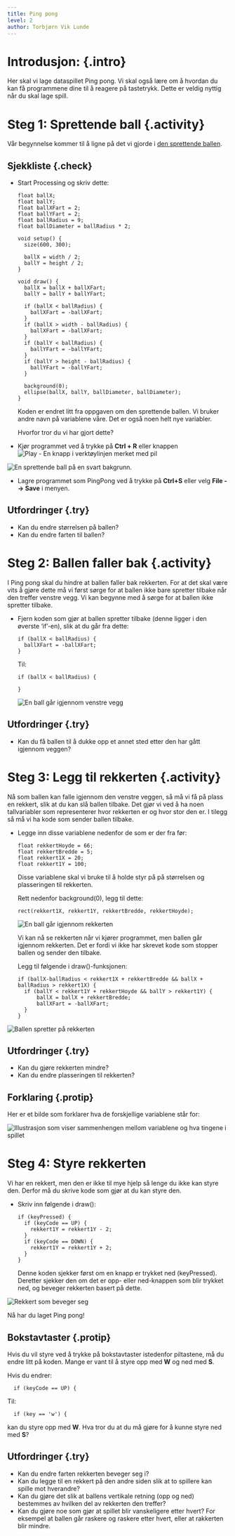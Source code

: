 ```yaml
---
title: Ping pong
level: 2
author: Torbjørn Vik Lunde
---
```


# Introdusjon: {.intro}

Her skal vi lage dataspillet Ping pong. Vi skal også lære om å hvordan du kan få programmene dine til å reagere på tastetrykk. Dette er veldig nyttig når du skal lage spill.

# Steg 1: Sprettende ball {.activity}

Vår begynnelse kommer til å ligne på det vi gjorde i [den sprettende ballen](../sprettende_ball/sprettende_ball.html).

## Sjekkliste {.check}

- Start Processing og skriv dette:

	```processing
	float ballX;
	float ballY;
	float ballXFart = 2;
	float ballYFart = 2;
	float ballRadius = 9;
	float ballDiameter = ballRadius * 2;
	
	void setup() {
	  size(600, 300);
	
	  ballX = width / 2;
	  ballY = height / 2;
	}
	
	void draw() {
	  ballX = ballX + ballXFart;
	  ballY = ballY + ballYFart;
	
	  if (ballX < ballRadius) {
		ballXFart = -ballXFart;
	  }
	  if (ballX > width - ballRadius) {
		ballXFart = -ballXFart;
	  }
	  if (ballY < ballRadius) {
		ballYFart = -ballYFart;
	  }
	  if (ballY > height - ballRadius) {
		ballYFart = -ballYFart;
	  }
	
	  background(0);
	  ellipse(ballX, ballY, ballDiameter, ballDiameter);
	}
	```

    Koden er endret litt fra oppgaven om den sprettende ballen.
    Vi bruker andre navn på variablene våre. Det er også noen helt nye variabler.
	
	Hvorfor tror du vi har gjort dette?

+ Kjør programmet ved å trykke på **Ctrl + R** eller knappen
![](../play.png "Play - En knapp i verktøylinjen merket med pil")

![](sprettendeBall.gif "En sprettende ball på en svart bakgrunn.")

+ Lagre programmet som PingPong ved å trykke på **Ctrl+S** eller
velg **File --> Save** i menyen.

## Utfordringer {.try}

+ Kan du endre størrelsen på ballen?
+ Kan du endre farten til ballen?

# Steg 2: Ballen faller bak {.activity}

I Ping pong skal du hindre at ballen faller bak rekkerten. For at det skal være vits å gjøre dette må vi først sørge for at ballen ikke bare spretter tilbake når den treffer venstre vegg. Vi kan begynne med å sørge for at ballen ikke spretter tilbake.

+ Fjern koden som gjør at ballen spretter tilbake (denne ligger i den øverste ‘if’-en), slik at du går fra dette:

	```processing
	if (ballX < ballRadius) {
	  ballXFart = -ballXFart;
	}
	```
	
	Til:
	
	```processing
	if (ballX < ballRadius) {
	  
	}
	```
	
	![](gjennommaal.gif "En ball går igjennom venstre vegg")
	
## Utfordringer {.try}

+ Kan du få ballen til å dukke opp et annet sted etter den har gått igjennom veggen?
	
# Steg 3: Legg til rekkerten {.activity}

Nå som ballen kan falle igjennom den venstre veggen, så må vi få på plass en rekkert, slik at du kan slå ballen tilbake. Det gjør vi ved å ha noen tallvariabler som representerer hvor rekkerten er og hvor stor den er. I tilegg så må vi ha kode som sender ballen tilbake.

+ Legge inn disse variablene nedenfor de som er der fra før:

	```processing
	float rekkertHoyde = 66;
	float rekkertBredde = 5;
	float rekkert1X = 20;
	float rekkert1Y = 100;
	```
	
	Disse variablene skal vi bruke til å holde styr på
	på størrelsen og plasseringen til rekkerten.
	
	Rett nedenfor background(0), legg til dette:
	
	```processing
	rect(rekkert1X, rekkert1Y, rekkertBredde, rekkertHoyde);
	```
	
	![](ballGjennomRekkert.gif "En ball går igjennom rekkerten")
	
	Vi kan nå se rekkerten når vi kjører programmet, men ballen går
	igjennom rekkerten. Det er fordi vi ikke har skrevet kode som
	stopper ballen og sender den tilbake.
	
	Legg til følgende i draw()-funksjonen:
	
	```processing
	if (ballX-ballRadius < rekkert1X + rekkertBredde && ballX + ballRadius > rekkert1X) {
	  if (ballY < rekkert1Y + rekkertHoyde && ballY > rekkert1Y) {
		  ballX = ballX + rekkertBredde;
		  ballXFart = -ballXFart;
	  }
	}
	```

![](spretterPaRekkert.gif "Ballen spretter på rekkerten")
	
## Utfordringer {.try}

+ Kan du gjøre rekkerten mindre?
+ Kan du endre plasseringen til rekkerten?

## Forklaring {.protip}

Her er et bilde som forklarer hva de forskjellige variablene står for:

![](illustrasjon.png "Illustrasjon som viser sammenhengen mellom variablene og hva tingene i spillet")

# Steg 4: Styre rekkerten

Vi har en rekkert, men den er ikke til mye hjelp så lenge du ikke kan styre den. Derfor må du skrive kode som gjør at du kan styre den.

+ Skriv inn følgende i draw():

	```processing
	if (keyPressed) {
	  if (keyCode == UP) {
	    rekkert1Y = rekkert1Y - 2;
	  }
	  if (keyCode == DOWN) {
	    rekkert1Y = rekkert1Y + 2;
	  }
	}
	```
	
	Denne koden sjekker først om en knapp er trykket ned (keyPressed).
	Deretter sjekker den om det er opp- eller ned-knappen
	som blir trykket ned, og beveger rekkerten basert på dette.

![](bevegeligRekkert.gif "Rekkert som beveger seg")
	
Nå har du laget Ping pong!

## Bokstavtaster {.protip}

Hvis du vil styre ved å trykke på bokstavtaster istedenfor piltastene, må du endre litt på koden. Mange er vant til å styre opp med **W** og ned med **S**.

Hvis du endrer:

```processing
  if (keyCode == UP) {
````

Til:

```processing
  if (key == 'w') {
```

kan du styre opp med **W**. Hva tror du at du må gjøre for å kunne styre ned med **S**?

## Utfordringer {.try}

+ Kan du endre farten rekkerten beveger seg i?
+ Kan du legge til en rekkert på den andre siden slik at to spillere kan spille mot hverandre?
+ Kan du gjøre det slik at ballens vertikale retning (opp og ned) bestemmes av hvilken del av rekkerten den treffer?
+ Kan du gjøre noe som gjør at spillet blir vanskeligere etter hvert? For eksempel at ballen går raskere og raskere etter hvert, eller at rakkerten blir mindre.
